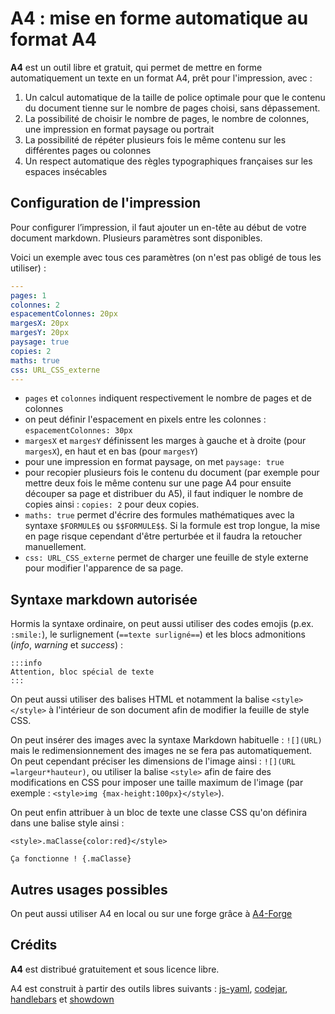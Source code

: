 <!-- ---
header-includes: |
  <title>Mise en forme automatique au format A4</title>
  <link rel="stylesheet" href="https://unpkg.com/sakura.css/css/sakura.css" media="screen" />
  <link rel="stylesheet" href="https://unpkg.com/sakura.css/css/sakura-dark.css" media="screen and (prefers-color-scheme: dark)" />
  <style>pre > code {white-space: pre-line;}a{color:darkorchid!important}</style>
--- -->

# A4 : mise en forme automatique au format A4

**A4** est un outil libre et gratuit, qui permet de mettre en forme automatiquement un texte en un format A4, prêt pour l'impression, avec :

1. Un calcul automatique de la taille de police optimale pour que le contenu du document tienne sur le nombre de pages choisi, sans dépassement.
2. La possibilité de choisir le nombre de pages, le nombre de colonnes, une impression en format paysage ou portrait
3. La possibilité de répéter plusieurs fois le même contenu sur les différentes pages ou colonnes
4. Un respect automatique des règles typographiques françaises sur les espaces insécables

## Configuration de l'impression

Pour configurer l’impression, il faut ajouter un en-tête au début de votre document markdown. Plusieurs paramètres sont disponibles.

Voici un exemple avec tous ces paramètres (on n'est pas obligé de tous les utiliser) :

```yaml
---
pages: 1
colonnes: 2
espacementColonnes: 20px
margesX: 20px
margesY: 20px
paysage: true
copies: 2
maths: true
css: URL_CSS_externe
---
```

- `pages` et `colonnes` indiquent respectivement le nombre de pages et de colonnes
- on peut définir l'espacement en pixels entre les colonnes : `espacementColonnes: 30px`
- `margesX` et `margesY` définissent les marges à gauche et à droite (pour `margesX`), en haut et en bas (pour `margesY`)
- pour une impression en format paysage, on met `paysage: true`
- pour recopier plusieurs fois le contenu du document (par exemple pour mettre deux fois le même contenu sur une page A4 pour ensuite découper sa page et distribuer du A5), il faut indiquer le nombre de copies ainsi : `copies: 2` pour deux copies.
- `maths: true` permet d'écrire des formules mathématiques avec la syntaxe `$FORMULE$` ou `$$FORMULE$$`. Si la formule est trop longue, la mise en page risque cependant d'être perturbée et il faudra la retoucher manuellement.
- `css: URL_CSS_externe` permet de charger une feuille de style externe pour modifier l'apparence de sa page.


## Syntaxe markdown autorisée

Hormis la syntaxe ordinaire, on peut aussi utiliser des codes emojis (p.ex. `:smile:`), le surlignement (`==texte surligné==`) et les blocs admonitions (_info_, _warning_ et _success_) :

```
:::info
Attention, bloc spécial de texte
:::
```

On peut aussi utiliser des balises HTML et notamment la balise `<style></style>` à l'intérieur de son document afin de modifier la feuille de style CSS.

On peut insérer des images avec la syntaxe Markdown habituelle : `![](URL)` mais le redimensionnement des images ne se fera pas automatiquement. On peut cependant préciser les dimensions de l'image ainsi : `![](URL =largeur*hauteur)`, ou utiliser la balise `<style>` afin de faire des modifications en CSS pour imposer une taille maximum de l'image (par exemple : `<style>img {max-height:100px}</style>`).

On peut enfin attribuer à un bloc de texte une classe CSS qu'on définira dans une balise style ainsi : 

```
<style>.maClasse{color:red}</style>

Ça fonctionne ! {.maClasse}
```


## Autres usages possibles

On peut aussi utiliser A4 en local ou sur une forge grâce à [A4-Forge](https://eyssette.forge.apps.education.fr/a4-forge)

## Crédits

**A4** est distribué gratuitement et sous licence libre.

A4 est construit à partir des outils libres suivants : [js-yaml](https://github.com/nodeca/js-yaml), [codejar](https://github.com/antonmedv/codejar), [handlebars](https://handlebarsjs.com/) et [showdown](https://github.com/showdownjs/showdown)
